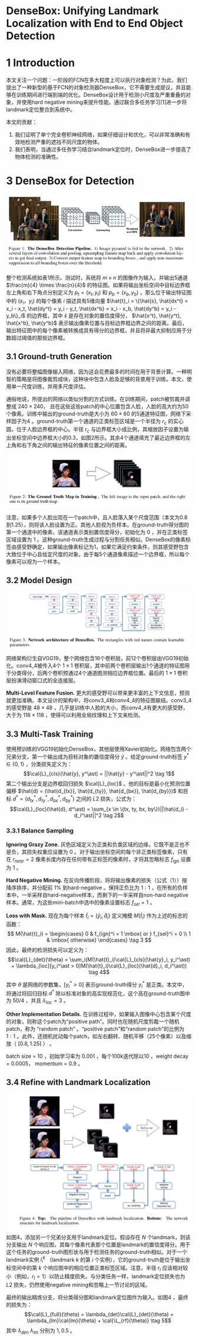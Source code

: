 DenseBox: Unifying Landmark Localization with End to End Object Detection
=

# 1 Introduction
本文关注一个问题：一阶段的FCN在多大程度上可以执行对象检测？为此，我们提出了一种新型的基于FCN的对象检测器DenseBox，它不需要生成提议，并且能够在训练期间进行端到端的优化。DenseBox设计用于检测小尺度及严重重叠的对象，并使用hard negative mining来提升性能。通过联合多任务学习[1]进一步将landmark定位整合到系统中。

本文的贡献：
1. 我们证明了单个完全卷积神经网络，如果仔细设计和优化，可以非常准确和有效地检测严重的遮挡不同尺度的物体。
2. 我们表明，当通过多任务学习结合landmark定位时，DenseBox进一步提高了物体检测的准确性。

# 3 DenseBox for Detection
![dense-box pipeline](./images/dense-box/pipeline.png)

整个检测系统如表1所示。测试时，系统将 $m \times n$ 的图像作为输入，并输出5通道 $\frac{m}{4} \times \frac{n}{4}$ 的特征图。如果将输出坐标空间中目标边界框左上角和右下角点分别定义为 $p_t = (x_t, y_t)$ 和 $p_b = (x_b, y_b)$ ，那么位于输出特征图中的 $(x_i，y_i)$ 的每个像素 $i$ 描述具有5维向量 $\hat{t}_i = \{\hat{s}, \hat{dx^t} = x_i - x_t, \hat{dy^t} = y_i - y_t, \hat{dx^b} = x_i - x_b, \hat{dy^b} = y_i - y_b\}_i$ 的边界框，其中 $\hat{s}$ 是存在对象的置信度得分， $\hat{x^t}, \hat{y^t}, \hat{x^b}, \hat{y^b}$ 表示输出像素位置与目标边界框边界之间的距离。最后，输出特征图中的每个像素被转换成具有得分的边界框，并且将非最大抑制应用于分数超过阈值的那些边界框。

## 3.1 Ground-truth Generation
没有必要将整幅图像输入网络，因为这会花费最多的时间在用于背景计算。一种明智的策略是将图像裁剪成块，这种块中包含人脸及足够的背景用于训练。本文，使用单一尺度训练，并用多尺度评估。

通俗地说，所提出的网络以类似分割的方式训练。在训练期间，patch被剪裁并调整成 $240 \times 240$， 且在这些这些patch的中心位置包含人脸，人脸的高大约为50个像素。训练中输出的ground-truth是大小为 $60 \times 60$ 的5通道特征图，网络下采样因子为4 。ground-truth第一个通道的正类标签区域是一个半径为 $r_c$ 的实心圆，位于人脸边界框的中心。半径 $r_c$ 与边界框大小成比例，其缩放因子设置为输出坐标空间中边界框大小的0.3，如图2所示。其余4个通道填充了最近边界框的左上角和右下角之间的输出特征的像素位置之间的距离。

![dense-box gt-map](./images/dense-box/gt-map.png)

注意，如果多个人脸出现在一个patch中，且人脸落入某个尺度范围（本文为0.8到1.25），则将该人脸设置为正。其他人脸视为负样本。在ground-truth得分图的第一个通道中的像素，该通道表示类别置信度得分，初始化为 0 ，并在正类标签区域设置为 1 。这种ground-truth生成过程与分割任务相似。DenseBox的像素标签由感受野确定，如果输出像素标记为1，如果它满足约束条件，则其感受野包含大致位于中心且给定尺度的对象。由于每5个通道像素描述一个边界框，所以每个像素可以视为一个样本。

## 3.2 Model Design
![dense-box architecture](./images/dense-box/architecture.png)

网络架构衍生自VGG19，整个网络包含16个卷积层，前12个卷积层由VGG19初始化。conv4_4被传入4个 $1 \times 1$ 卷积层，其中前两个卷积层输出1个通道的特征图用于分类得分，后两个卷积预通过4个通道图测相应边界框位置。最后的 $1 \times 1$ 卷积层扮演滑动窗口式的全连接层。

**Multi-Level Feature Fusion.** 更大的感受野可以带来更丰富的上下文信息，预测就更加准确。本文设计的架构中，将conv3_4和conv4_4的特征图联结。conv3_4的感受野是 $48\times48$ ，几乎是训练中人脸的大小，而conv4_4有更大的感受野，大于为 $118\times118$ ，使得可以利用全局纹理和上下文来检测。

## 3.3 Multi-Task Training
使用预训练的VGG19初始化DenseBox，其他层使用Xavier初始化。网络包含两个兄弟分支，第一个输出成为目标对象的置信度得分 $\hat{y}$ 。给定ground-truth标签 $y^\ast \in \{0, 1\}$ ，分类损失定义为：
$$\cal{L}_{cls}(\hat{y}, y^\ast) = ||\hat{y} - y^\ast||^2  \tag 1$$
第二个输出分支是边界框回归损失 $\cal{L}_{loc}$ 。他的目标是最小化预测位置偏移 $\hat{d} = (\hat{d_{tx}}, \hat{d_{ty}}, \hat{d_{bx}}, \hat{d_{by}})$ 和目标 $d^\ast = (d_{tx}^\ast, d_{ty}^\ast, d_{bx}^\ast, d_{by}^\ast)$ 之间的 $L2$ 损失，公式为：
$$\cal{L}_{loc}(\hat{d}, d^\ast) = \sum_{x \in \{tx, ty, bx, by\}}||\hat{d_i} - d_i^\ast||^2  \tag 2$$

### 3.3.1 Balance Sampling
**Ignoring Grazy Zone.** 灰色区域定义为正类和负类区域的边缘，它既不是正也不是负，其损失权重应设置为 0 。对于输出坐标空间的每个非正类标签像素，只有在 $r_{near} = 2$ 像素长度内存在任何带有正标签的像素时，才将其忽略标志 $f_{ign}$ 设置为 1 。

**Hard Negative Mining.** 在反向传播阶段，将将输出像素的损失（公式（1））按降序排序，并分配前 1% 到hard-negative 。保持正负比为 $1:1$ ，在所有的负样本中，一半采样自hard-negative样本，而剩下的一半采样自non-hard negative样本。通常，为这些mini-batch中选中的像素设置标志 $f_{sel} = 1$ 。

**Loss with Mask.** 现在为每个样本 $\hat{t}_i = \{\hat{y}_i, \hat{d}_i\}$ 定义掩模 $M(\hat{t}_i)$ 作为上述的标志的函数：
$$
M(\hat{t}_i) =
\begin{cases}
0 & f_{ign}^i = 1 \mbox{ or } f_{sel}^i = 0  \\
1 & \mbox{ otherwise}
\end{cases}  \tag 3
$$
因此，最终的检测损失可以定义为：
$$\cal{L}_{det}(\theta) = \sum_i(M(\hat{t}_i)\cal{L}_{cls}(\hat{y}_i, y_i^\ast) + \lambda_{loc}[y_i^\ast > 0]M(\hat{t}_i)\cal{L}_{loc}(\hat{d}_i, d_i^\ast))  \tag 4$$

其中 $\theta$ 是网络的参数集，$[y_i^\ast > 0]$ 表示ground-truth得分 $y_i^\ast$ 是正类。本文中，将通过将回归目标 $d^\ast$ 除以标准对象的高实现规范化，这个高在ground-truth图中为 $50/4$ ，并且 $\lambda_{loc} = 3$ 。

**Other Implementation Details.** 在训练过程中，如果输入图像中心包含某个尺度的对象，则称这个patch为“positive path”。同时也在随机尺度剪裁一个随机patch，称为 “random patch” 。“positive patch”和“random patch”的比例为 $1:1$ 。此外，还随机扰动每个patch，如左右翻转、随机平移（25个像素）以及缩放（ $[0.8, 1.25]$ ） 。

batch size = 10 ，初始学习率为 0.001 ，每个100k迭代除以10 。weight decay = 0.0005， momentum = 0.9 。

## 3.4 Refine with Landmark Localization
![dense-box landmark](./images/dense-box/landmark.png)

如图4，添加另一个兄弟分支用于landmark定位。假设存在 $N$ 个landmark，则该分支输出 $N$ 个响应图，其每个像素代表那个位置是landmark的置信度得分。用于这个任务的ground-truth图形状与用于检测任务的ground-truth相似。对于一个landmark实例 $l_i^k$ （landmark $k$ 的第 $i$ 个实例），它的ground-truth是位于输出坐标空间中的第 $k$ 个响应图中的相应位置正类标签区域。注意，半径 $r_l$ 应该相对较小（例如，$r_l = 1$）以防止精度损失。与分类任务一样，landmark定位损失也为 $L2$ 损失，仍然使用negative mining和忽略上一节讨论的区域。

最终的输出精炼分支，将分类得分图和landmark定位图作为输入。如图4 ，最终的损失为：
$$\cal{L}_{full}(\theta) = \lambda_{det}\cal{L}_{det}(\theta) + \lambda_{lm}\cal{lm}(\theta) + \cal{\L_{rf}(\theta)} \tag 5$$
其中 $\lambda_{det}, \lambda_{lm}$ 分别为 $1, 0.5$ 。

